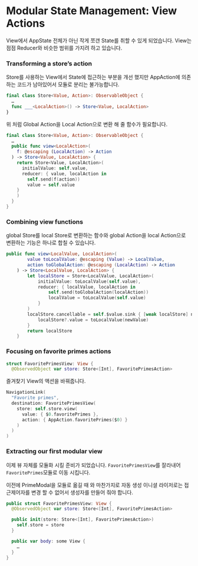 # Modular State Management: View Actions

 View에서 AppState 전체가 아닌 작게 쪼갠 State를 취할 수 있게 되었습니다. View는 점점 Reducer와 비슷한 범위를 가지려 하고 있습니다.



### Transforming a store’s action

 Store를 사용하는 View에서 State에 접근하는 부분을 개선 했지만 AppAction에 의존하는 코드가 남아있어서 모듈로 분리는 불가능합니다.

```swift
final class Store<Value, Action>: ObservableObject {
  …
  func ___<LocalAction>() -> Store<Value, LocalAction>
}
```

 위 처럼 Global Action을 Local Action으로 변환 해 줄 함수가 필요합니다.



```swift
final class Store<Value, Action>: ObservableObject {
  …
  public func view<LocalAction>(
    f: @escaping (LocalAction) -> Action
  ) -> Store<Value, LocalAction> {
    return Store<Value, LocalAction>(
      initialValue: self.value,
      reducer: { value, localAction in
        self.send(f(action))
        value = self.value
    }
    )
  }
}
```



### Combining view functions

 global Store를 local Store로 변환하는 함수와 global Action을 local Action으로 변환하는 기능은 하나로 합칠 수 있습니다.

```swift
public func view<LocalValue, LocalAction>(
        value toLocalValue: @escaping (Value) -> LocalValue,
        action toGlobalAction: @escaping (LocalAction) -> Action
    ) -> Store<LocalValue, LocalAction> {
        let localStore = Store<LocalValue, LocalAction>(
            initialValue: toLocalValue(self.value),
            reducer: { localValue, localAction in
                self.send(toGlobalAction(localAction))
                localValue = toLocalValue(self.value)
            }
        )
        localStore.cancellable = self.$value.sink { [weak localStore] newValue in
            localStore?.value = toLocalValue(newValue)
        }
        return localStore
    }
```



### Focusing on favorite primes actions

```swift
struct FavoritePrimesView: View {
  @ObservedObject var store: Store<[Int], FavoritePrimesAction>
```

 즐겨찾기 View의 액션을 바꿔줍니다. 

```swift
NavigationLink(
  "Favorite primes",
  destination: FavoritePrimesView(
    store: self.store.view(
      value: { $0.favoritePrimes },
      action: { AppAction.favoritePrimes($0) }
    )
  )
)
```



### Extracting our first modular view

  이제 뷰 자체를 모듈화 시킬 준비가 되었습니다. `FavoritePrimesView`를 잘라내어 `FavoritePrimes`모듈로 이동 시킵니다.

 이전에 PrimeModal을 모듈로 옮길 때 와 마찬가지로 자동 생성 이니셜 라이저로는 접근제어자를 변경 할 수 없어서 생성자를 만들어 줘야 합니다.

```swift
public struct FavoritePrimesView: View {
  @ObservedObject var store: Store<[Int], FavoritePrimesAction>

  public init(store: Store<[Int], FavoritePrimesAction>)
    self.store = store
  }

  public var body: some View {
    …
  }
}
```


